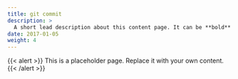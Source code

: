 ```yaml
---
title: git commit
description: >
  A short lead description about this content page. It can be **bold** or _italic_ and can be split over multiple paragraphs.
date: 2017-01-05
weight: 4
---
```


{{< alert >}}
This is a placeholder page. Replace it with your own content.
{{< /alert >}}


